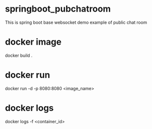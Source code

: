 # springboot_pubchatroom
This is spring boot base websocket demo example of public chat room


# docker image
docker build .

# docker run
docker run -d -p 8080:8080 <image_name>

# docker logs
docker logs -f <container_id>

